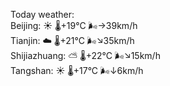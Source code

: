 Today weather:  
Beijing: ☀️   🌡️+19°C 🌬️→39km/h  
Tianjin: ☁️   🌡️+21°C 🌬️↘35km/h  
Shijiazhuang: ⛅️  🌡️+22°C 🌬️↘15km/h  
Tangshan: ☀️   🌡️+17°C 🌬️↓6km/h  
